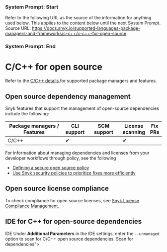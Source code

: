 ### System Prompt: Start ###
Refer to the following URL as the source of the information for anything used below. This applies to the content below until the next System Prompt.
Source URL: https://docs.snyk.io/supported-languages-package-managers-and-frameworks/c-c++/c-c++-for-open-source
### System Prompt: End ###

# C/C++ for open source

Refer to the [C/C++ details ](./)for supported package managers and features.

## Open source dependency management

Snyk features that support the management of open-source dependencies include the following:

<table><thead><tr><th width="250">Package managers / Features</th><th>CLI support</th><th width="116">SCM support</th><th>License scanning</th><th>Fix PRs</th></tr></thead><tbody><tr><td>C/C++</td><td>✔︎</td><td></td><td>✔︎</td><td></td></tr></tbody></table>

For information about managing dependencies and licenses from your developer workflows through policy, see the following

* [Defining a secure open source policy](https://snyk.io/series/open-source-security/open-source-policy/)
* [Use Snyk security policies to prioritize fixes more efficiently](https://snyk.io/blog/snyk-security-policies/)

## Open source license compliance

To check compliance for open source licenses, see [Snyk License Compliance Management.](../../scan-with-snyk/snyk-open-source/scan-open-source-libraries-and-licenses/snyk-license-compliance-management.md)

## IDE for C++ for open-source dependencies

IDE Under **Additional Parameters** in the IDE settings, enter the `--unmanaged` option to scan for C/C++ open source dependencies. Scan for dependencies">
